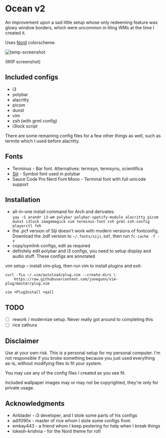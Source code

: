 # Ocean v2

An improvement upon a sad little setup whose only redeeming feature was glowy window borders, which were uncommon in tiling WMs at the time I created it.

Uses [Nord](https://github.com/arcticicestudio/nord) colorscheme.

![temp-screenshot](https://imgur.com/eYRFB6M.png)

(WIP screenshot)

## Included configs

- i3
- polybar
- alacritty
- picom
- dunst
- vim
- zsh (with grml config)
- i3lock script

There are some remaining config files for a few other things as well, such as termite which I used before alacritty.

## Fonts

- Terminus - Bar font. Alternatives: termsyn, termsynu, scientifica
- [Siji](https://github.com/stark/siji) - Symbol font used in polybar
- Sauce Code Pro Nerd Font Mono - Terminal font with full unicode support


## Installation

- all-in-one install command for Arch and derivates:  
    `yay -S arandr i3-wm polybar polybar-spotify-module alacritty picom dunst i3lock imagemagick vim terminus-font zsh grml-zsh-config playerctl feh`
- the .pcf version of Siji doesn't work with modern versions of fontconfig. Download the .bdf version to `~/.fonts/siji.bdf`, then run `fc-cache -f -v`
- copy/symlink configs, edit as required
- definitely edit polybar and i3 configs, you need to setup display and audio stuff. These configs are annotated

vim setup – install vim-plug, then run vim to install plugins and exit:

    curl -fLo ~/.vim/autoload/plug.vim --create-dirs \
        https://raw.githubusercontent.com/junegunn/vim-plug/master/plug.vim

    vim +PlugInstall +qall

## TODO

- [ ] rework / modernize setup. Never really got around to completing this
- [ ] rice zathura

## Disclaimer

Use at your own risk. This is a personal setup for my personal computer. I'm not responsible if you broke something because you just used everything
as-is, without modifying files to fit your system.

You may use any of the config files I created as you see fit.

Included wallpaper images may or may not be copyrighted, they're only for private usage.

## Acknowledgments

- Airblader - i3 developer, and I stole some parts of his configs
- adi1090x - master of rice whom I stole some configs from
- emkay443 - a friend whom I keep pestering for help when I break things
- lokesh-krishna - for the Nord theme for rofi

